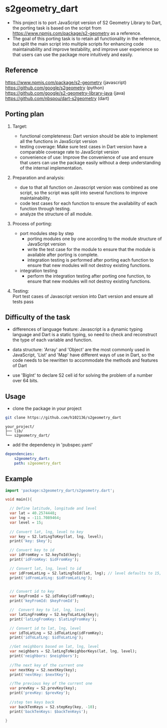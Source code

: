 # s2geometry_dart

- This project is to port JavaScript version of S2 Geometry Library to Dart, the porting task is based on the script from  https://www.npmjs.com/package/s2-geometry as a reference.
- The goal of this porting task is to retain all functionality in the reference, but split the main script into multiple scripts for enhancing code maintainability and improve testability, and improve user experience so that users can use the package more intuitively and easily.

## Reference

https://www.npmjs.com/package/s2-geometry (javascript)  
https://github.com/google/s2geometry (python)   
https://github.com/google/s2-geometry-library-java (java)  
https://github.com/nbspou/dart-s2geometry (dart)

## Porting plan

1. Target: 
    - functional completeness: Dart version should be able to implement all the functions in JavaScript version
    - testing coverage: Make sure test cases in Dart version have a comparable coverage rate to JavaScript version
    - convenience of use: Improve the convenience of use and ensure that users can use the package easily without a deep understanding of the internal implementation.

2. Preparation and analysis: 
    - due to that all function on Javascript version was combined as one script, so the script was split into several functions to improve maintainability.
    - code test cases for each function to ensure the availability of each function through testing.
    - analyze the structure of all module.

3. Process of porting:
    - port modules step by step
        - porting modules one by one according to the module structure of JavaScript version
        - write the test case for the module to ensure that the module is available after porting is complete.
        - integration testing is performed after porting each function to ensure that new modules will not destroy existing functions.
    - integration testing
        - perform the integration testing after porting one function, to ensure that new modules will not destroy existing functions.
4. Testing:  
Port test cases of Javascript version into Dart version and ensure all tests pass



## Difficulty of the task

- differences of language feature: Javascript is a dynamic typing language and Dart is a static typing, so need to check and reconstruct the type of each variable and function.

- data structure: 'Array' and 'Object' are the most commonly used in JavaScript, 'List' and 'Map' have different ways of use in Dart, so the code needs to be rewritten to accommodate the methods and features of Dart

- use 'BigInt' to declare S2 cell id for solving the problem of a number over 64 bits.

## Usage

- clone the package in your project

```sh
git clone https://github.com/h102136/s2geometry_dart
```
```
your_project/
├── lib/
└── s2geometry_dart/
```
- add the dependency in 'pubspec.yaml'

```yaml
dependencies:
    s2geometry_dart:
    path: s2geometry_dart
```
## Example
```dart
import 'package:s2geometry_dart/s2geometry.dart';

void main(){

  // Define latitude, longitude and level
  var lat = 40.2574448;
  var lng = -111.7089464;
  var level = 15;
  
  // Convert lat, lng, level to key 
  var key = S2.latLngToKey(lat, lng, level);
  print('key: $key');

  // Convert key to id 
  var idFromKey = S2.keyToId(key);
  print('idFromKey: $idFromKey');

  // Convert lat, lng, level to id 
  var idFromLatLng = S2.latLngToId(lat, lng); // level defaults to 15, use 'level = 10' to specify level ex.latLngToId(lat, lng, level = 10)
  print('idFromLatLng: $idFromLatLng');
  

  // Convert id to key
  var keyFromId = S2.idToKey(idFromKey);
  print('keyFromId: $keyFromId');

  //  Convert key to lat, lng, level
  var latLngFromKey = S2.keyToLatLng(key);
  print('latLngFromKey: $latLngFromKey');

  // Convert id to lat, lng, level
  var idToLatLng = S2.idToLatLng(idFromKey);
  print('idToLatLng: $idToLatLng');

  //Get neighbors based on lat, lng, level
  var neighbors = S2.latLngToNeighborKeys(lat, lng, level);
  print('neighbors: $neighbors');
  
  //The next key of the current one
  var nextKey = S2.nextKey(key);
  print('nextKey: $nextKey');

  //The previous key of the current one
  var prevKey = S2.prevKey(key);
  print('prevKey: $prevKey'); 
  
  //step ten keys back 
  var backTenKeys = S2.stepKey(key, -10);
  print('backTenKeys: $backTenKeys'); 

}
```

    

